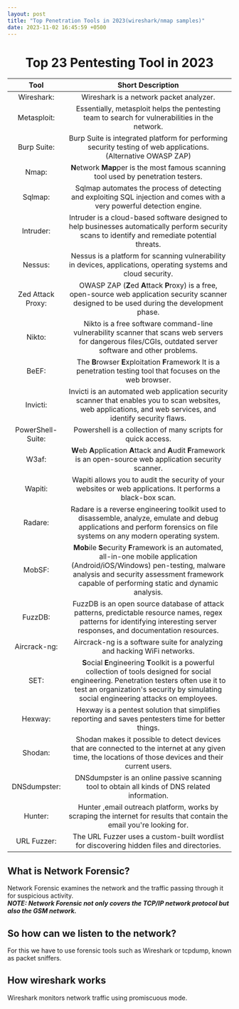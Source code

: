 ```yaml
---
layout: post
title: "Top Penetration Tools in 2023(wireshark/nmap samples)"
date: 2023-11-02 16:45:59 +0500
---  
```

  
# <center>**Top 23 Pentesting Tool in 2023**</center>
| **Tool** | **Short Description** |
| :---: | :---: |
| Wireshark: | Wireshark is a network packet analyzer. |
| Metasploit: | Essentially, metasploit helps the pentesting team to search for vulnerabilities in the network. |
| Burp Suite: | Burp Suite is integrated platform for performing security testing of web applications. (Alternative OWASP ZAP) |
| Nmap: | **N**etwork **Map**per is the most famous scanning tool used by penetration testers. |
| Sqlmap: | Sqlmap automates the process of detecting and exploiting SQL injection and comes with a very powerful detection engine. |
| Intruder: | Intruder is a cloud-based software designed to help businesses automatically perform security scans to identify and remediate potential threats. |
| Nessus: | Nessus is a platform for scanning vulnerability in devices, applications, operating systems and cloud security. |
| Zed Attack Proxy: | OWASP ZAP (**Z**ed **A**ttack **P**roxy) is a free, open-source web application security scanner designed to be used during the development phase. |
| Nikto: | Nikto is a free software command-line vulnerability scanner that scans web servers for dangerous files/CGIs, outdated server software and other problems. |
| BeEF: | The **B**rowser **E**xploitation **F**ramework It is a penetration testing tool that focuses on the web browser. |
| Invicti: | Invicti is an automated web application security scanner that enables you to scan websites, web applications, and web services, and identify security flaws. |
| PowerShell-Suite: | Powershell is a collection of many scripts for quick access. |
| W3af: | **W**eb **A**pplication **A**ttack and **A**udit **F**ramework is an open-source web application security scanner. |
| Wapiti: | Wapiti allows you to audit the security of your websites or web applications. It performs a black-box scan. |
| Radare: | Radare is a reverse engineering toolkit used to disassemble, analyze, emulate and debug applications and perform forensics on file systems on any modern operating system. |
| MobSF: | **Mob**ile **S**ecurity **F**ramework is an automated, all-in-one mobile application (Android/iOS/Windows) pen-testing, malware analysis and security assessment framework capable of performing static and dynamic analysis. |
| FuzzDB: | FuzzDB is an open source database of attack patterns, predictable resource names,  regex patterns for identifying interesting server responses, and documentation resources. |
| Aircrack-ng: | Aircrack-ng is a software suite for analyzing and hacking WiFi networks. |
| SET: | **S**ocial **E**ngineering **T**oolkit is a powerful collection of tools designed for social engineering. Penetration testers often use it to test an organization's security by simulating social engineering attacks on employees. |
| Hexway: | Hexway is a pentest solution that simplifies reporting and saves pentesters time for better things. |
| Shodan: | Shodan makes it possible to detect devices that are connected to the internet at any given time, the locations of those devices and their current users. |
| DNSdumpster: | DNSdumpster is an online passive scanning tool to obtain all kinds of DNS related information. |
| Hunter: | Hunter ,email outreach platform, works by scraping the internet for results that contain the email you're looking for. |
| URL Fuzzer: | The URL Fuzzer uses a custom-built wordlist for discovering hidden files and directories. |

## What is Network Forensic?  
Network Forensic examines the network and the traffic passing through it for suspicious activity.  
***NOTE: Network Forensic not only covers the TCP/IP network protocol but also the GSM network.***  
## So how can we listen to the network?  
For this we have to use forensic tools such as Wireshark or tcpdump, known as packet sniffers.  
## How wireshark works  
Wireshark monitors network traffic using promiscuous mode.

